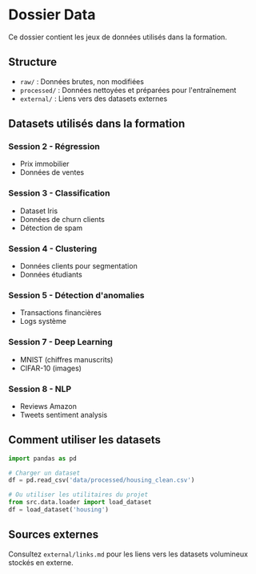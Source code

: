 # Dossier Data

Ce dossier contient les jeux de données utilisés dans la formation.

## Structure

- `raw/` : Données brutes, non modifiées
- `processed/` : Données nettoyées et préparées pour l'entraînement  
- `external/` : Liens vers des datasets externes

## Datasets utilisés dans la formation

### Session 2 - Régression
- Prix immobilier
- Données de ventes

### Session 3 - Classification  
- Dataset Iris
- Données de churn clients
- Détection de spam

### Session 4 - Clustering
- Données clients pour segmentation
- Données étudiants

### Session 5 - Détection d'anomalies
- Transactions financières
- Logs système

### Session 7 - Deep Learning
- MNIST (chiffres manuscrits)
- CIFAR-10 (images)

### Session 8 - NLP
- Reviews Amazon
- Tweets sentiment analysis

## Comment utiliser les datasets

```python
import pandas as pd

# Charger un dataset
df = pd.read_csv('data/processed/housing_clean.csv')

# Ou utiliser les utilitaires du projet
from src.data.loader import load_dataset
df = load_dataset('housing')
```

## Sources externes

Consultez `external/links.md` pour les liens vers les datasets volumineux stockés en externe.

